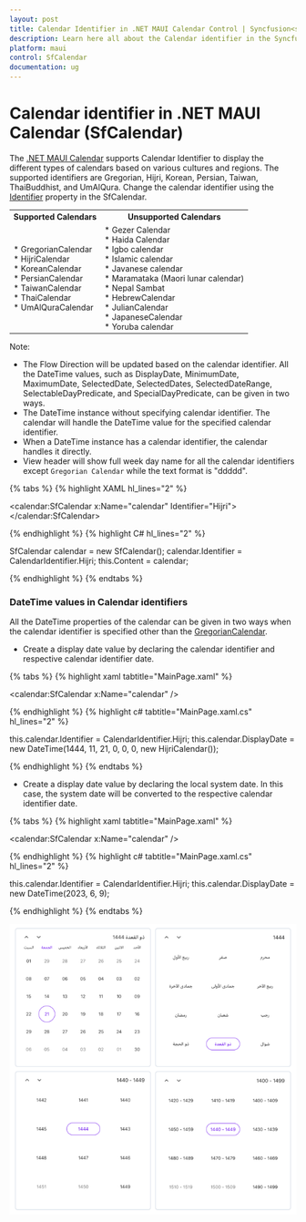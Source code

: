 ```yaml
---
layout: post
title: Calendar Identifier in .NET MAUI Calendar Control | Syncfusion<sup>&reg;</sup>
description: Learn here all about the Calendar identifier in the Syncfusion<sup>&reg;</sup> .NET MAUI Calendar (SfCalendar) control and more details.
platform: maui
control: SfCalendar
documentation: ug
---
```


# Calendar identifier in .NET MAUI Calendar (SfCalendar)
The [.NET MAUI Calendar](https://help.syncfusion.com/cr/maui/Syncfusion.Maui.Calendar.SfCalendar.html) supports Calendar Identifier to display the different types of calendars based on various cultures and regions. The supported identifiers are Gregorian, Hijri, Korean, Persian, Taiwan, ThaiBuddhist, and UmAlQura. Change the calendar identifier using the [Identifier](https://help.syncfusion.com/cr/maui/Syncfusion.Maui.Calendar.SfCalendar.html#Syncfusion_Maui_Calendar_SfCalendar_Identifier) property in the SfCalendar.

<table>
<tr>
<th>Supported Calendars</th>
<th>Unsupported Calendars</th>
</tr>
<tr>

<td>
* GregorianCalendar<br>
* HijriCalendar<br>
* KoreanCalendar<br>
* PersianCalendar<br>
* TaiwanCalendar<br>
* ThaiCalendar<br>
* UmAlQuraCalendar<br>
</td>

<td>
* Gezer Calendar<br>
* Haida Calendar<br>
* Igbo calendar<br>
* Islamic calendar<br>
* Javanese calendar<br>
* Maramataka (Maori lunar calendar)<br>
* Nepal Sambat<br>
* HebrewCalendar<br>
* JulianCalendar<br>
* JapaneseCalendar<br>
* Yoruba calendar<br>
</td>
</tr>
</table>

Note:
* The Flow Direction will be updated based on the calendar identifier. All the DateTime values, such as DisplayDate, MinimumDate, MaximumDate, SelectedDate, SelectedDates, SelectedDateRange, SelectableDayPredicate, and SpecialDayPredicate, can be given in two ways.
* The DateTime instance without specifying calendar identifier. The calendar will handle the DateTime value for the specified calendar identifier.
* When a DateTime instance has a calendar identifier, the calendar handles it directly.
* View header will show full week day name for all the calendar identifiers except `Gregorian Calendar` while the text format is "ddddd".

{% tabs %}
{% highlight XAML hl_lines="2" %}

<calendar:SfCalendar x:Name="calendar"
					   Identifier="Hijri">
</calendar:SfCalendar>

{% endhighlight %}
{% highlight C# hl_lines="2" %}

SfCalendar calendar = new SfCalendar();
calendar.Identifier = CalendarIdentifier.Hijri;
this.Content = calendar;

{% endhighlight %}
{% endtabs %}

### DateTime values in Calendar identifiers
All the DateTime properties of the calendar can be given in two ways when the calendar identifier is specified other than the [GregorianCalendar](https://help.syncfusion.com/cr/maui/Syncfusion.Maui.Calendar.CalendarIdentifier.html#Syncfusion_Maui_Calendar_CalendarIdentifier_Gregorian).

* Create a display date value by declaring the calendar identifier and respective calendar identifier date.

{% tabs %}
{% highlight xaml tabtitle="MainPage.xaml" %}

<calendar:SfCalendar x:Name="calendar" />

{% endhighlight %}
{% highlight c# tabtitle="MainPage.xaml.cs" hl_lines="2" %}

this.calendar.Identifier = CalendarIdentifier.Hijri;
this.calendar.DisplayDate = new DateTime(1444, 11, 21, 0, 0, 0, new HijriCalendar());

{% endhighlight %}
{% endtabs %}

* Create a display date value by declaring the local system date. In this case, the system date will be converted to the respective calendar identifier date.

{% tabs %}
{% highlight xaml tabtitle="MainPage.xaml" %}

<calendar:SfCalendar x:Name="calendar" />

{% endhighlight %}
{% highlight c# tabtitle="MainPage.xaml.cs" hl_lines="2" %}

this.calendar.Identifier = CalendarIdentifier.Hijri;
this.calendar.DisplayDate = new DateTime(2023, 6, 9);

{% endhighlight %}
{% endtabs %}

![Multiple views of Calendar identifier in .NET MAUI Calendar.](images/calendar-identifier/maui-multiple-calendar-identifier-views.png)